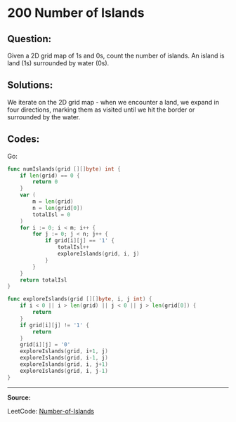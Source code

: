 200 Number of Islands
=====================

Question:
---------

Given a 2D grid map of 1s and 0s, count the number of islands. An island is
land (1s) surrounded by water (0s).

Solutions:
----------

We iterate on the 2D grid map - when we encounter a land, we expand in four
directions, marking them as visited until we hit the border or surrounded by
the water.

Codes:
------

Go:

```go
func numIslands(grid [][]byte) int {
    if len(grid) == 0 {
        return 0
    }
    var (
        m = len(grid)
        n = len(grid[0])
        totalIsl = 0
    )
    for i := 0; i < m; i++ {
        for j := 0; j < n; j++ {
            if grid[i][j] == '1' {
                totalIsl++
                exploreIslands(grid, i, j)
            }
        }
    }
    return totalIsl
}

func exploreIslands(grid [][]byte, i, j int) {
    if i < 0 || i > len(grid) || j < 0 || j > len(grid[0]) {
        return
    }
    if grid[i][j] != '1' {
        return
    }
    grid[i][j] = '0'
    exploreIslands(grid, i+1, j)
    exploreIslands(grid, i-1, j)
    exploreIslands(grid, i, j+1)
    exploreIslands(grid, i, j-1)
}
```
---

**Source:**

LeetCode: [Number-of-Islands](https://leetcode.com/problems/number-of-islands/)
